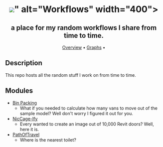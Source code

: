 <h1 align="center">
  <br>
  <img src="<img src="https://img.icons8.com/ios-filled/50/000000/workflow.png"/>" alt="Workflows" width="400">
</h1>

<h2 align="center">a place for my random workflows I share from time to time.</h2>

<p align="center">
  <a href="#description">Overview</a> •
  <a href="#graphs">Graphs</a> •
</p>

## Description
This repo hosts all the random stuff I work on from time to time.

## Modules
* [Bin Packing](https://github.com/johnpierson/RandomGraphs/tree/master/BinPacking)
  - What if you needed to calculate how many vans to move out of the sample model? Well don't worry I figured it out for you.
* [NicCage-Ify](https://github.com/johnpierson/RandomGraphs/tree/master/NicCage-Ify)
  - Every wanted to create an image out of 10,000 Revit doors? Well, here it is.
* [PathOfTravel](https://github.com/johnpierson/RandomGraphs/tree/master/PathOfTravel)
  - Where is the nearest toilet?
